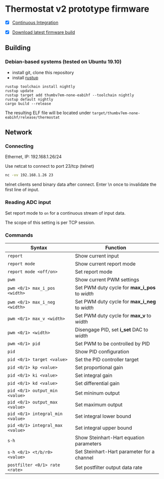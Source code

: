 # Thermostat v2 prototype firmware

- [x] [Continuous Integration](https://nixbld.m-labs.hk/job/stm32/stm32/thermostat)
- [x] [Download latest firmware build](https://nixbld.m-labs.hk/job/stm32/stm32/thermostat/latest/download-by-type/file/binary-dist)


## Building

### Debian-based systems (tested on Ubuntu 19.10)

- install git, clone this repository
- install [rustup](https://rustup.rs/)

```shell
rustup toolchain install nightly
rustup update
rustup target add thumbv7em-none-eabihf --toolchain nightly
rustup default nightly
cargo build --release
```

The resulting ELF file will be located under `target/thumbv7em-none-eabihf/release/thermostat`


## Network

### Connecting

Ethernet, IP: 192.168.1.26/24

Use netcat to connect to port 23/tcp (telnet)
```sh
nc -vv 192.168.1.26 23
```

telnet clients send binary data after connect. Enter \n once to
invalidate the first line of input.


### Reading ADC input

Set report mode to `on` for a continuous stream of input data.

The scope of this setting is per TCP session.


### Commands

| Syntax                           | Function                                        |
| ---                              | ---                                             |
| `report`                         | Show current input                              |
| `report mode`                    | Show current report mode                        |
| `report mode <off/on>`           | Set report mode                                 |
| `pwm`                            | Show current PWM settings                       |
| `pwm <0/1> max_i_pos <width>`    | Set PWM duty cycle for **max_i_pos** to *width* |
| `pwm <0/1> max_i_neg <width>`    | Set PWM duty cycle for **max_i_neg** to *width* |
| `pwm <0/1> max_v <width>`        | Set PWM duty cycle for **max_v** to *width*     |
| `pwm <0/1> <width>`              | Disengage PID, set **i_set** DAC to *width*     |
| `pwm <0/1> pid`                  | Set PWM to be controlled by PID                 |
| `pid`                            | Show PID configuration                          |
| `pid <0/1> target <value>`       | Set the PID controller target                   |
| `pid <0/1> kp <value>`           | Set proportional gain                           |
| `pid <0/1> ki <value>`           | Set integral gain                               |
| `pid <0/1> kd <value>`           | Set differential gain                           |
| `pid <0/1> output_min <value>`   | Set mininum output                              |
| `pid <0/1> output_max <value>`   | Set maximum output                              |
| `pid <0/1> integral_min <value>` | Set integral lower bound                        |
| `pid <0/1> integral_max <value>` | Set integral upper bound                        |
| `s-h`                            | Show Steinhart-Hart equation parameters         |
| `s-h <0/1> <t/b/r0> <value>`     | Set Steinhart-Hart parameter for a channel      |
| `postfilter <0/1> rate <rate>`   | Set postfilter output data rate                 |
